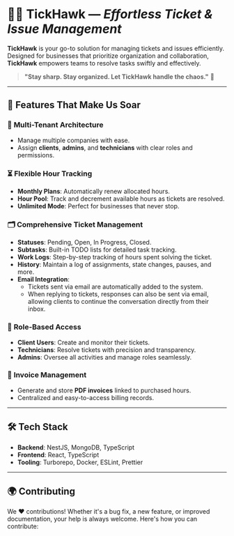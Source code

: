 # 🦅✨ **TickHawk** — *Effortless Ticket & Issue Management*

**TickHawk** is your go-to solution for managing tickets and issues efficiently. Designed for businesses that prioritize organization and collaboration, **TickHawk** empowers teams to resolve tasks swiftly and effectively. 

> **"Stay sharp. Stay organized. Let TickHawk handle the chaos."** 🦅

---

## 🚀 **Features That Make Us Soar**

### 🏢 **Multi-Tenant Architecture**
- Manage multiple companies with ease.
- Assign **clients**, **admins**, and **technicians** with clear roles and permissions.

### ⏳ **Flexible Hour Tracking**
- **Monthly Plans**: Automatically renew allocated hours.
- **Hour Pool**: Track and decrement available hours as tickets are resolved.
- **Unlimited Mode**: Perfect for businesses that never stop.

### 🗂️ **Comprehensive Ticket Management**
- **Statuses**: Pending, Open, In Progress, Closed.
- **Subtasks**: Built-in TODO lists for detailed task tracking.
- **Work Logs**: Step-by-step tracking of hours spent solving the ticket.
- **History**: Maintain a log of assignments, state changes, pauses, and more.
- **Email Integration**: 
  - Tickets sent via email are automatically added to the system.
  - When replying to tickets, responses can also be sent via email, allowing clients to continue the conversation directly from their inbox.

### 👥 **Role-Based Access**
- **Client Users**: Create and monitor their tickets.
- **Technicians**: Resolve tickets with precision and transparency.
- **Admins**: Oversee all activities and manage roles seamlessly.

### 🧾 **Invoice Management**
- Generate and store **PDF invoices** linked to purchased hours.
- Centralized and easy-to-access billing records.

---

## 🛠️ **Tech Stack**
- **Backend**: NestJS, MongoDB, TypeScript
- **Frontend**: React, TypeScript
- **Tooling**: Turborepo, Docker, ESLint, Prettier

---

## 🌍 **Contributing**

We ❤️ contributions! Whether it's a bug fix, a new feature, or improved documentation, your help is always welcome. Here's how you can contribute:
